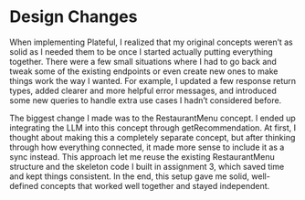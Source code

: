 # Design Changes

When implementing Plateful, I realized that my original concepts weren’t as solid as I needed them to be once I started actually putting everything together. There were a few small situations where I had to go back and tweak some of the existing endpoints or even create new ones to make things work the way I wanted. For example, I updated a few response return types, added clearer and more helpful error messages, and introduced some new queries to handle extra use cases I hadn’t considered before.

The biggest change I made was to the RestaurantMenu concept. I ended up integrating the LLM into this concept through getRecommendation. At first, I thought about making this a completely separate concept, but after thinking through how everything connected, it made more sense to include it as a sync instead. This approach let me reuse the existing RestaurantMenu structure and the skeleton code I built in assignment 3, which saved time and kept things consistent. In the end, this setup gave me solid, well-defined concepts that worked well together and stayed independent. 
